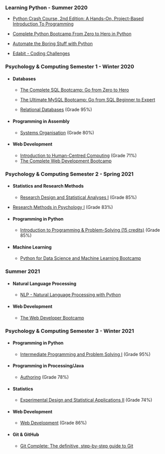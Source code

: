 ### Learning Python - Summer 2020

- [Python Crash Course, 2nd Edition: A Hands-On, Project-Based Introduction To Programming](https://www.amazon.co.uk/Python-Crash-Course-2nd-Edition/dp/1593279280)

- [Complete Python Bootcamp From Zero to Hero in Python](https://www.udemy.com/course/complete-python-bootcamp/)

- [Automate the Boring Stuff with Python](https://www.udemy.com/course/automate/)

- [Edabit - Coding Challenges](https://edabit.com/)

### Psychology & Computing Semester 1 - Winter 2020

- #### Databases

  - [The Complete SQL Bootcamp: Go from Zero to Hero](https://www.udemy.com/course/the-complete-sql-bootcamp/)

  - [The Ultimate MySQL Bootcamp: Go from SQL Beginner to Expert](https://www.udemy.com/course/the-ultimate-mysql-bootcamp-go-from-sql-beginner-to-expert/)

  - [Relational Databases](https://www.ucc.ie/admin/registrar/modules/?mod=CS1021) (Grade 95%)

- #### Programming in Assembly

  - [Systems Organisation](https://www.ucc.ie/admin/registrar/modules/?mod=CS1111) (Grade 80%)

- #### Web Development

  - [Introduction to Human-Centred Computing](https://www.ucc.ie/admin/registrar/modules/?mod=CS1023) (Grade 71%)
  - [The Complete Web Development Bootcamp](https://www.udemy.com/course/the-complete-web-development-bootcamp/)

### Psychology & Computing Semester 2 - Spring 2021

- #### Statistics and Research Methods

  - [Research Design and Statistical Analyses I](https://www.ucc.ie/admin/registrar/modules/?mod=AP1040) (Grade 85%)

- [Research Methods in Psychology I](https://www.ucc.ie/admin/registrar/modules/?mod=AP1104) (Grade 83%)

- #### Programming in Python

  - [Introduction to Programming & Problem-Solving (15 credits)](https://www.ucc.ie/admin/registrar/modules/?mod=CS1022) (Grade 85%)

- #### Machine Learning

  - [Python for Data Science and Machine Learning Bootcamp](https://www.udemy.com/course/python-for-data-science-and-machine-learning-bootcamp/)

### Summer 2021

- #### Natural Language Processing

  - [NLP - Natural Language Processing with Python](https://www.udemy.com/course/nlp-natural-language-processing-with-python/)

- #### Web Development

  - [The Web Developer Bootcamp](https://www.udemy.com/course/the-web-developer-bootcamp/)

### Psychology & Computing Semester 3 - Winter 2021

- #### Programming in Python

  - [Intermediate Programming and Problem Solving I](https://www.ucc.ie/admin/registrar/modules/?mod=CS2011) (Grade 95%)

- #### Programming in Processing/Java

  - [Authoring](https://www.ucc.ie/admin/registrar/modules/?mod=CS2512) (Grade 78%)

* #### Statistics

  - [Experimental Design and Statistical Applications II](https://www.ucc.ie/admin/registrar/modules/?mod=AP2046) (Grade 74%)

* #### Web Development

  - [Web Development](https://www.ucc.ie/admin/registrar/modules/?mod=CS2012) (Grade 86%)

* #### Git & GitHub

  - [Git Complete: The definitive, step-by-step guide to Git](https://www.udemy.com/course/git-complete/)
